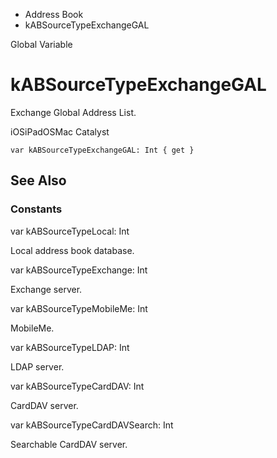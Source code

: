 

- Address Book
-  kABSourceTypeExchangeGAL 

Global Variable

# kABSourceTypeExchangeGAL

Exchange Global Address List.

iOSiPadOSMac Catalyst

``` source
var kABSourceTypeExchangeGAL: Int { get }
```

## See Also

### Constants

var kABSourceTypeLocal: Int

Local address book database.

var kABSourceTypeExchange: Int

Exchange server.

var kABSourceTypeMobileMe: Int

MobileMe.

var kABSourceTypeLDAP: Int

LDAP server.

var kABSourceTypeCardDAV: Int

CardDAV server.

var kABSourceTypeCardDAVSearch: Int

Searchable CardDAV server.

